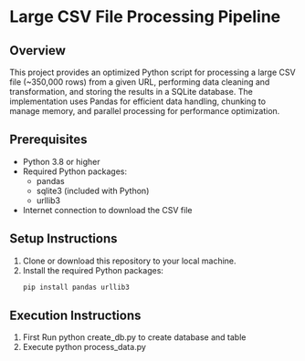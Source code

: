 # Large CSV File Processing Pipeline

## Overview
This project provides an optimized Python script for processing a large CSV file (~350,000 rows) from a given URL, performing data cleaning and transformation, and storing the results in a SQLite database. The implementation uses Pandas for efficient data handling, chunking to manage memory, and parallel processing for performance optimization.

## Prerequisites
- Python 3.8 or higher
- Required Python packages:
  - pandas
  - sqlite3 (included with Python)
  - urllib3
- Internet connection to download the CSV file

## Setup Instructions
1. Clone or download this repository to your local machine.
2. Install the required Python packages:
   ```bash
   pip install pandas urllib3

## Execution Instructions
1. First Run python create_db.py to create database and table
2. Execute python process_data.py